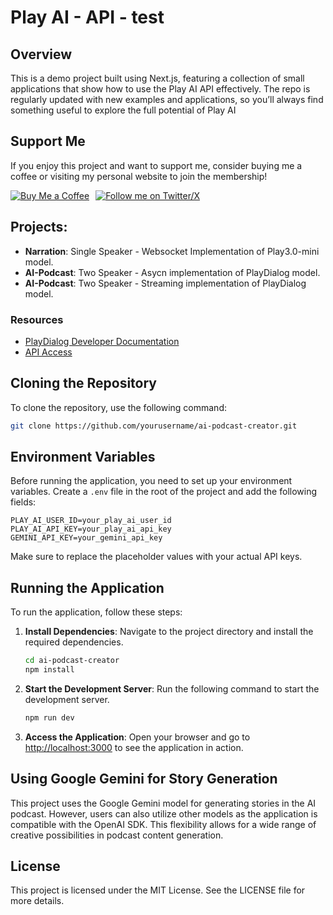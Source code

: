 # Play AI - API - test

## Overview

This is a demo project built using Next.js, featuring a collection of small applications that show how to use the Play AI API effectively. The repo is regularly updated with new examples and applications, so you’ll always find something useful to explore the full potential of Play AI

## Support Me

If you enjoy this project and want to support me, consider buying me a coffee or visiting my personal website to join the membership!

<div style="display: flex; gap: 10px; margin-top: 10px;">
  <a href="https://buymeacoffee.com/aiforsuccess">
    <img src="https://img.shields.io/badge/Buy_Me_a_Coffee-FFDD57?style=for-the-badge&logo=buy-me-a-coffee&logoColor=black" alt="Buy Me a Coffee">
  </a>
  <a href="https://x.com/ai_for_success">
    <img src="https://img.shields.io/badge/Follow_me_on_Twitter/X-4A90E2?style=for-the-badge&logo=X&logoColor=white" alt="Follow me on Twitter/X">
  </a>
</div>

## Projects:

- **Narration**: Single Speaker - Websocket Implementation of Play3.0-mini model.
- **AI-Podcast**: Two Speaker - Asycn implementation of PlayDialog model.
- **AI-Podcast**: Two Speaker - Streaming implementation of PlayDialog model.

### Resources

- [PlayDialog Developer Documentation](https://docs.play.ai/documentation/get-started/introduction)
- [API Access](https://play.ai/developers)

## Cloning the Repository

To clone the repository, use the following command:

```bash
git clone https://github.com/yourusername/ai-podcast-creator.git
```

## Environment Variables

Before running the application, you need to set up your environment variables. Create a `.env` file in the root of the project and add the following fields:

```
PLAY_AI_USER_ID=your_play_ai_user_id
PLAY_AI_API_KEY=your_play_ai_api_key
GEMINI_API_KEY=your_gemini_api_key
```

Make sure to replace the placeholder values with your actual API keys.

## Running the Application

To run the application, follow these steps:

1. **Install Dependencies**: Navigate to the project directory and install the required dependencies.

   ```bash
   cd ai-podcast-creator
   npm install
   ```

2. **Start the Development Server**: Run the following command to start the development server.

   ```bash
   npm run dev
   ```

3. **Access the Application**: Open your browser and go to [http://localhost:3000](http://localhost:3000) to see the application in action.

## Using Google Gemini for Story Generation

This project uses the Google Gemini model for generating stories in the AI podcast. However, users can also utilize other models as the application is compatible with the OpenAI SDK. This flexibility allows for a wide range of creative possibilities in podcast content generation.

## License

This project is licensed under the MIT License. See the LICENSE file for more details.
